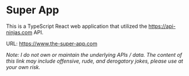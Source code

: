 # Super App

This is a TypeScript React web application that utilized the https://api-ninjas.com API.

URL: https://www.the-super-app.com

_Note: I do not own or maintain the underlying APIs / data. The content of this link may include offensive, rude, and derogatory jokes, please use at your own risk._
